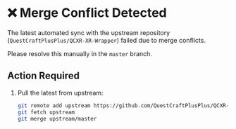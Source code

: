 # ❌ Merge Conflict Detected

The latest automated sync with the upstream repository (`QuestCraftPlusPlus/QCXR-XR-Wrapper`) failed due to merge conflicts.

Please resolve this manually in the `master` branch.

## Action Required

1. Pull the latest from upstream:
   ```bash
   git remote add upstream https://github.com/QuestCraftPlusPlus/QCXR-XR-Wrapper.git
   git fetch upstream
   git merge upstream/master
